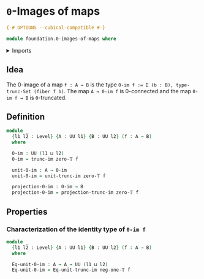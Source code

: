 # `0`-Images of maps

```agda
{-# OPTIONS --cubical-compatible #-}

module foundation.0-images-of-maps where
```

<details><summary>Imports</summary>

```agda
open import foundation.truncation-images-of-maps
open import foundation.universe-levels

open import foundation-core.truncation-levels
```

</details>

## Idea

The 0-image of a map `f : A → B` is the type
`0-im f := Σ (b : B), type-trunc-Set (fiber f b)`. The map `A → 0-im f` is
0-connected and the map `0-im f → B` is `0`-truncated.

## Definition

```agda
module _
  {l1 l2 : Level} {A : UU l1} {B : UU l2} (f : A → B)
  where

  0-im : UU (l1 ⊔ l2)
  0-im = trunc-im zero-𝕋 f

  unit-0-im : A → 0-im
  unit-0-im = unit-trunc-im zero-𝕋 f

  projection-0-im : 0-im → B
  projection-0-im = projection-trunc-im zero-𝕋 f
```

## Properties

### Characterization of the identity type of `0-im f`

```agda
module _
  {l1 l2 : Level} {A : UU l1} {B : UU l2} (f : A → B)
  where

  Eq-unit-0-im : A → A → UU (l1 ⊔ l2)
  Eq-unit-0-im = Eq-unit-trunc-im neg-one-𝕋 f
```
